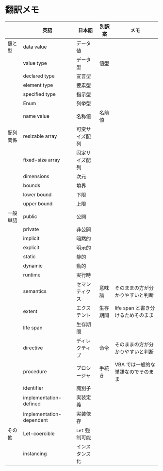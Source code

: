 # 翻訳メモ

|          | 英語                     | 日本語         | 別訳案   | メモ                               |
| -------- | ------------------------ | -------------- | -------- | ---------------------------------- |
| 値と型   | data value               | データ値       |          |                                    |
|          | value type               | データ型       | 値型     |                                    |
|          | declared type            | 宣言型         |          |                                    |
|          | element type             | 要素型         |          |                                    |
|          | specified type           | 指示型         |          |                                    |
|          | Enum                     | 列挙型         |          |                                    |
|          | name value               | 名称値         | 名前値   |                                    |
| 配列関係 | resizable array          | 可変サイズ配列 |          |                                    |
|          | fixed-size array         | 固定サイズ配列 |          |                                    |
|          | dimensions               | 次元           |          |                                    |
|          | bounds                   | 境界           |          |                                    |
|          | lower bound              | 下限           |          |                                    |
|          | upper bound              | 上限           |          |                                    |
| 一般単語 | public                   | 公開           |          |                                    |
|          | private                  | 非公開         |          |                                    |
|          | implicit                 | 暗黙的         |          |                                    |
|          | explicit                 | 明示的         |          |                                    |
|          | static                   | 静的           |          |                                    |
|          | dynamic                  | 動的           |          |                                    |
|          | runtime                  | 実行時         |          |                                    |
|          | semantics                | セマンティクス | 意味論   | そのままの方が分かりやすいと判断   |
|          | extent                   | エクステント   | 生存期間 | life span と書き分けるためそのまま |
|          | life span                | 生存期間       |          |                                    |
|          | directive                | ディレクティブ | 命令     | そのままの方が分かりやすいと判断   |
|          | procedure                | プロシージャ   | 手続き   | VBA では一般的な単語なのでそのまま |
|          | identifier               | 識別子         |          |                                    |
|          | implementation-defined   | 実装定義       |          |                                    |
|          | implementation-dependent | 実装依存       |          |                                    |
| その他   | Let-coercible            | `Let` 強制可能 |          |                                    |
|          | instancing               | インスタンス化 |          |                                    |
